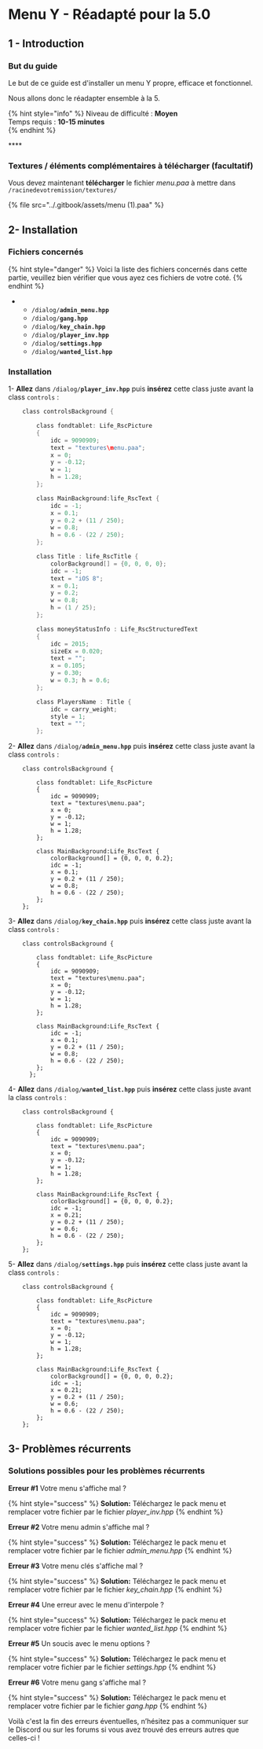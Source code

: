 # Menu Y - Réadapté pour la 5.0

## 1 - Introduction <a id="bkmrk-page-title"></a>

### **But du guide**

Le but de ce guide est d'installer un menu Y propre, efficace et fonctionnel.

Nous allons donc le réadapter ensemble à la 5.

{% hint style="info" %}
Niveau de difficulté : **Moyen**  
Temps requis : **10-15 minutes**  
{% endhint %}

\*\*\*\*

### **Textures / éléments complémentaires à télécharger \(facultatif\)**

Vous devez maintenant **télécharger** le fichier _menu.paa_ à mettre dans `/racinedevotremission/textures/` 

{% file src="../.gitbook/assets/menu \(1\).paa" %}

## 2- Installation <a id="bkmrk-page-title"></a>

### **Fichiers concernés** 

{% hint style="danger" %}
Voici la liste des fichiers concernés dans cette partie, veuillez bien vérifier que vous ayez ces fichiers de votre coté.
{% endhint %}

* * `/dialog/`**`admin_menu.hpp`**
  * `/dialog/`**`gang.hpp`**
  * `/dialog/`**`key_chain.hpp`**
  * `/dialog/`**`player_inv.hpp`**
  * `/dialog/`**`settings.hpp`**
  * `/dialog/`**`wanted_list.hpp`**

### **Installation**

1- **Allez** dans `/dialog/`**`player_inv.hpp`** puis **insérez** cette class juste avant la class `controls` :

```c
    class controlsBackground {  

		class fondtablet: Life_RscPicture  
		{  
			idc = 9090909;  
			text = "textures\menu.paa";  
			x = 0;  
			y = -0.12;  
			w = 1;  
			h = 1.28;  
		};  

		class MainBackground:life_RscText {  
			idc = -1;  
			x = 0.1;  
			y = 0.2 + (11 / 250);  
			w = 0.8;  
			h = 0.6 - (22 / 250);  
		};  

		class Title : life_RscTitle {  
			colorBackground[] = {0, 0, 0, 0};  
			idc = -1;  
			text = "iOS 8";  
			x = 0.1;  
			y = 0.2;  
			w = 0.8;  
			h = (1 / 25);  
		};  

		class moneyStatusInfo : Life_RscStructuredText  
		{  
			idc = 2015;  
			sizeEx = 0.020;  
			text = "";  
			x = 0.105;  
			y = 0.30;  
			w = 0.3; h = 0.6;  
		};  

		class PlayersName : Title {  
			idc = carry_weight;  
			style = 1;  
			text = "";  
		};
```

 2- **Allez** dans `/dialog/`**`admin_menu.hpp`** puis **insérez** cette class juste avant la class `controls` :

```text
	class controlsBackground {  

	    class fondtablet: Life_RscPicture  
		{  
			idc = 9090909;  
			text = "textures\menu.paa";  
			x = 0;  
			y = -0.12;  
			w = 1;  
			h = 1.28;  
		};  

		class MainBackground:Life_RscText {  
			colorBackground[] = {0, 0, 0, 0.2};  
			idc = -1;  
			x = 0.1;  
			y = 0.2 + (11 / 250);  
			w = 0.8;  
			h = 0.6 - (22 / 250);  
		};  
	};  
```

 3- **Allez** dans `/dialog/`**`key_chain.hpp`** puis **insérez** cette class juste avant la class `controls` :

```text
    class controlsBackground {  

	    class fondtablet: Life_RscPicture  
		{  
			idc = 9090909;  
			text = "textures\menu.paa";  
			x = 0;  
			y = -0.12;  
			w = 1;  
			h = 1.28;  
		};  

		class MainBackground:Life_RscText {  
			idc = -1;  
			x = 0.1;  
			y = 0.2 + (11 / 250);  
			w = 0.8;  
			h = 0.6 - (22 / 250);  
		};
      };  
```

 4- **Allez** dans `/dialog/`**`wanted_list.hpp`** puis **insérez** cette class juste avant la class `controls` :

```text
 	class controlsBackground {  

	    class fondtablet: Life_RscPicture  
		{  
			idc = 9090909;  
			text = "textures\menu.paa";  
			x = 0;  
			y = -0.12;  
			w = 1;  
			h = 1.28;  
		};  

		class MainBackground:Life_RscText {  
			colorBackground[] = {0, 0, 0, 0.2};  
			idc = -1;  
			x = 0.21;  
			y = 0.2 + (11 / 250);  
			w = 0.6;  
			h = 0.6 - (22 / 250);  
		};  
	};  
```

 5- **Allez** dans `/dialog/`**`settings.hpp`** puis **insérez** cette class juste avant la class `controls` :

```text
	class controlsBackground {  

	    class fondtablet: Life_RscPicture  
		{  
			idc = 9090909;  
			text = "textures\menu.paa";  
			x = 0;  
			y = -0.12;  
			w = 1;  
			h = 1.28;  
		};  

		class MainBackground:Life_RscText {  
			colorBackground[] = {0, 0, 0, 0.2};  
			idc = -1;  
			x = 0.21;  
			y = 0.2 + (11 / 250);  
			w = 0.6;  
			h = 0.6 - (22 / 250);  
		};  
	};  
```

## 3- Problèmes récurrents <a id="bkmrk-page-title"></a>

### **Solutions possibles pour les problèmes récurrents**

**Erreur \#1** Votre menu s'affiche mal ?

{% hint style="success" %}
**Solution:** Téléchargez le pack menu et remplacer votre fichier par le fichier _player\_inv.hpp_
{% endhint %}

**Erreur \#2** Votre menu admin s'affiche mal ?

{% hint style="success" %}
**Solution:** Téléchargez le pack menu et remplacer votre fichier par le fichier _admin\_menu.hpp_
{% endhint %}

**Erreur \#3** Votre menu clés s'affiche mal ?

{% hint style="success" %}
**Solution:** Téléchargez le pack menu et remplacer votre fichier par le fichier _key\_chain.hpp_
{% endhint %}

**Erreur \#4** Une erreur avec le menu d'interpole ?

{% hint style="success" %}
**Solution:** Téléchargez le pack menu et remplacer votre fichier par le fichier _wanted\_list.hpp_
{% endhint %}

**Erreur \#5** Un soucis avec le menu options ?

{% hint style="success" %}
**Solution:** Téléchargez le pack menu et remplacer votre fichier par le fichier _settings.hpp_
{% endhint %}

**Erreur \#6** Votre menu gang s'affiche mal ?

{% hint style="success" %}
**Solution:** Téléchargez le pack menu et remplacer votre fichier par le fichier _gang.hpp_
{% endhint %}

Voilà c'est la fin des erreurs éventuelles, n’hésitez pas a communiquer sur le Discord ou sur les forums si vous avez trouvé des erreurs autres que celles-ci  ! 



